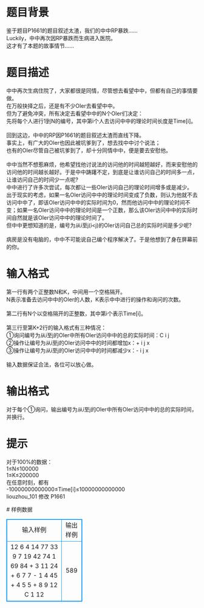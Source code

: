 # 

 
 # 题目背景 
<p>鉴于题目P1661的题目叙述太渣，我们的中中RP暴跌&hellip;&hellip;<br />
Luckily，中中再次因RP暴跌而生病进入医院。<br />
这才有了本题的故事情节&hellip;&hellip;</p> 

 
 # 题目描述 
<p>中中再次生病住院了，大家都很是同情，尽管想去看望中中，但都有自己的事情要做。<br />
在万般抉择之后，还是有不少OIer去看望中中。<br />
但为了避免冲突，所有决定去看望中中的N个OIer们决定：<br />
先将每个人进行1到N的编号，其中第i个人去访问中中的理论时间长度是Time[i]。<br />
<br />
回到这边，中中的RP因P1661的题目叙述太渣而直线下降。<br />
事实上，有广大的OIer也因此被坑爹到了，想去找中中讨个说法；<br />
也有的OIer尽管自己被坑爹到了，却十分同情中中，便是要去安慰他。<br />
<br />
中中当然不想惹麻烦，他希望找他讨说法的访问他的时间越短越好，而来安慰他的访问他的时间越长越好。于是中中踌躇不定，到底是让谁访问自己的时间多一点，让谁访问自己的时间少一点呢?<br />
中中进行了许多次尝试，每次都让一些OIer访问自己的理论时间增多或是减少。<br />
出于现实的考虑，如果一名OIer访问中中的理论时间变成了负数，则认为他就不去访问中中了，即该OIer访问中中的实际时间为0，然而他访问中中的理论时间不变；如果一名OIer访问中中的理论时间是一个正数，那么该OIer访问中中的实际时间自然就是该OIer访问中中的理论时间了。<br />
但中中更想知道的是，编号为从i至j(i&lt;j)的OIer访问自己总的实际时间是多少呢?<br />
<br />
病房是没有电脑的，中中不可能说自己编个程序解决了。于是他想到了身在屏幕前的你。</p> 

 
 # 输入格式 
<p>第一行有两个正整数N和K，中间用一个空格隔开。<br />
N表示准备去访问中中的OIer的人数，K表示中中进行的操作和询问的次数。<br />
<br />
第二行有N个以空格隔开的正整数，其中第i个表示Time[i]。<br />
<br />
第三行至第K+2行的输入格式有三种情况：<br />
①询问编号为从i至j的OIer中所有OIer访问中中的总的实际时间：C&nbsp;i&nbsp;j<br />
②操作让编号为从i至j的OIer访问中中的时间都增加x：+&nbsp;i&nbsp;j&nbsp;x<br />
③操作让编号为从i至j的OIer访问中中的时间都减少x：-&nbsp;i&nbsp;j&nbsp;x<br />
<br />
输入数据保证合法，各位可以放心做。</p> 

 
 # 输出格式 
<p>对于每个①询问，输出编号为从i至j的OIer中所有OIer访问中中的总的实际时间，并换行。</p> 

 
 # 提示 
<p>对于100%的数据：<br />
1&le;N&le;100000<br />
1&le;K&le;200000<br />
在任意时刻，都有<br />
-10000000000000&le;Time[i]&le;10000000000000<br />
liouzhou_101&nbsp;修改&nbsp;P1661</p> 
# 样例数据
<style>
        table,table tr th, table tr td { border:1px solid #0094ff; }
        table { width: 200px; min-height: 25px; line-height: 25px; text-align: center; border-collapse: collapse;}   
    </style>
<table>
	<tr>
		<td>输入样例</td>
		<td>输出样例</td>
	</tr>
<tr><td>12 6
4 14 77 33 9 7 19 42 74 1 69 84
+ 3 11 24
+ 6 7 7
- 1 4 45
+ 4 5 5
+ 8 9 12
C 1 12
</td><td>589
</td></tr></table>
